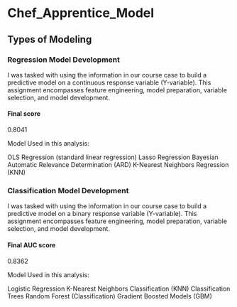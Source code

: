 # Chef_Apprentice_Model

## Types of Modeling 

### Regression Model Development 

I was tasked with using the information in our course case to build a predictive model on a continuous response variable (Y-variable). This assignment encompasses feature engineering, model preparation, variable selection, and model development.

#### Final score
0.8041

Model Used in this analysis: 

OLS Regression (standard linear regression)
Lasso Regression
Bayesian Automatic Relevance Determination (ARD)
K-Nearest Neighbors Regression (KNN)

### Classification Model Development 

I was tasked with using the information in our course case to build a predictive model on a binary response variable (Y-variable). This assignment encompasses feature engineering, model preparation, variable selection, and model development.

#### Final AUC score
0.8362

Model Used in this analysis: 

Logistic Regression
K-Nearest Neighbors Classification (KNN)
Classification Trees
Random Forest (Classification)
Gradient Boosted Models (GBM)
